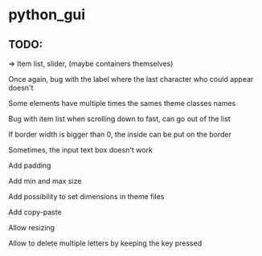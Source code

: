 # python_gui

## TODO:

=> Item list, slider, (maybe containers themselves)

Once again, bug with the label where the last character who could appear doesn't

Some elements have multiple times the sames theme classes names

Bug with item list when scrolling down to fast, can go out of the list

If border width is bigger than 0, the inside can be put on the border

Sometimes, the input text box doesn't work

Add padding

Add min and max size

Add possibility to set dimensions in theme files

Add copy-paste

Allow resizing

Allow to delete multiple letters by keeping the key pressed